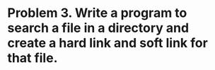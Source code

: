 # Problem 3. Write a program to search a file in a directory and create a hard link and soft link for that file.